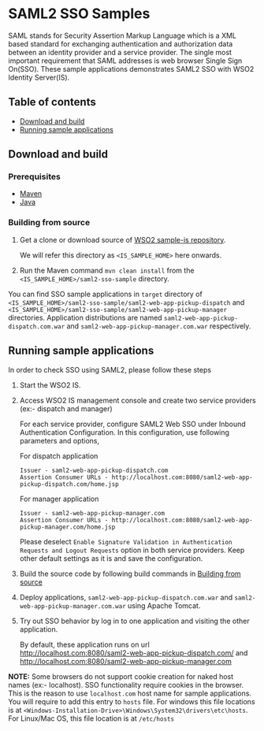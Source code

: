 # SAML2 SSO Samples

SAML stands for Security Assertion Markup Language which is a XML based standard for exchanging authentication
and authorization data between an identity provider and a service provider. The single most important requirement
that SAML addresses is web browser Single Sign On(SSO). These sample applications demonstrates SAML2
SSO with WSO2 Identity Server(IS).

## Table of contents

- [Download and build](#download-and-build)
- [Running sample applications](#running-sample-applications)

## Download and build

### Prerequisites

* [Maven](https://maven.apache.org/download.cgi)
* [Java](http://www.oracle.com/technetwork/java/javase/downloads)

### Building from source

1. Get a clone or download source of [WSO2 sample-is repository](https://github.com/wso2/samples-is).

   We will refer this directory as `<IS_SAMPLE_HOME>` here onwards.
2. Run the Maven command `mvn clean install` from the `<IS_SAMPLE_HOME>/saml2-sso-sample` directory.

You can find SSO sample applications in `target` directory of `<IS_SAMPLE_HOME>/saml2-sso-sample/saml2-web-app-pickup-dispatch`
and `<IS_SAMPLE_HOME>/saml2-sso-sample/saml2-web-app-pickup-manager` directories.
Application distributions are named `saml2-web-app-pickup-dispatch.com.war` and `saml2-web-app-pickup-manager.com.war` respectively.

## Running sample applications
 
In order to check SSO using SAML2, please follow these steps 
 
1. Start the WSO2 IS. 
2. Access WSO2 IS management console and create two service providers (ex:- dispatch and manager)
   
   For each service provider, configure SAML2 Web SSO under Inbound Authentication Configuration. In this configuration,
   use following parameters and options,
   
   For dispatch application
     
       Issuer - saml2-web-app-pickup-dispatch.com  
       Assertion Consumer URLs - http://localhost.com:8080/saml2-web-app-pickup-dispatch.com/home.jsp 

   For manager application
   
       Issuer - saml2-web-app-pickup-manager.com  
       Assertion Consumer URLs - http://localhost.com:8080/saml2-web-app-pickup-manager.com/home.jsp 

   Please deselect `Enable Signature Validation in Authentication Requests and Logout Requests` option in both service providers.
   Keep other default settings as it is and save the configuration.
3. Build the source code by following build commands in [Building from source](#building-from-source)
4. Deploy applications, `saml2-web-app-pickup-dispatch.com.war` and `saml2-web-app-pickup-manager.com.war` using Apache Tomcat.
5. Try out SSO behavior by log in to one application and visiting the other application.

   By default, these application runs on url http://localhost.com:8080/saml2-web-app-pickup-dispatch.com/
   and http://localhost.com:8080/saml2-web-app-pickup-manager.com
 
**NOTE:** Some browsers do not support cookie creation for naked host names (ex:- localhost). SSO functionality require cookies 
in the browser. This is the reason to use `localhost.com` host name for sample applications. You will require to add this entry 
to `hosts` file. For windows this file locations is at `<Windows-Installation-Drive>\Windows\System32\drivers\etc\hosts`.
For Linux/Mac OS, this file location is at `/etc/hosts`